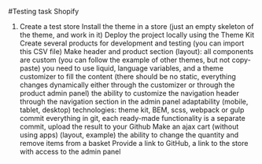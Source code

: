 #Testing task Shopify
1. Create a test store
Install the theme in a store (just an empty skeleton of the theme, and work in it)
Deploy the project locally using the Theme Kit
Create several products for development and testing (you can import this CSV file)
Make header and product section (layout):
all components are custom (you can follow the example of other themes, but not copy-paste)
you need to use liquid, language variables, and a theme customizer to fill the content (there should be no static, everything changes dynamically either through the customizer or through the product admin panel)
the ability to customize the navigation header through the navigation section in the admin panel
adaptability (mobile, tablet, desktop)
technologies: theme kit, BEM, scss, webpack or gulp
commit everything in git, each ready-made functionality is a separate commit, upload the result to your Github
Make an ajax cart (without using apps) (layout, example)
the ability to change the quantity and remove items from a basket
Provide a link to GitHub, a link to the store with access to the admin panel